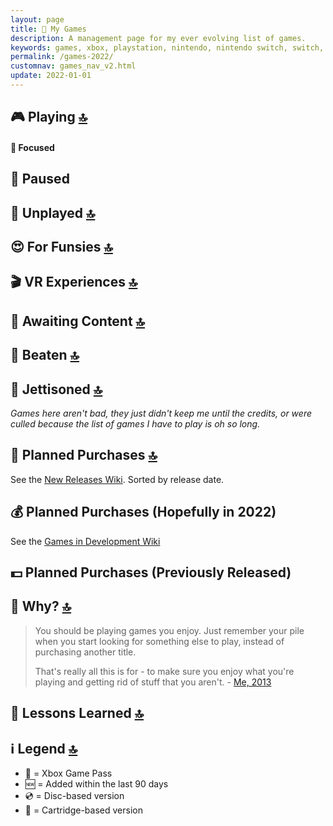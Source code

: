 ```yaml
---
layout: page
title: 🔮 My Games
description: A management page for my ever evolving list of games.
keywords: games, xbox, playstation, nintendo, nintendo switch, switch, oculus quest, oculus, quest, virtual reality, vr
permalink: /games-2022/
customnav: games_nav_v2.html
update: 2022-01-01
---
```


<a id="playing"></a>

## 🎮 Playing [🔝][top]

#### 👀 Focused

<div id="games-playing"></div>

<a id="paused"></a>
## 🚥 Paused

<div id="games-paused"></div>

<a id="unplayed"></a>
## 👾 Unplayed [🔝][top]

<div id="games-unplayed"></div>

<a id="fun"></a>

## 😍 For Funsies [🔝][top]

<div id="games-fun"></div>

<a id="vr-experiences"></a>

## 🎬 VR Experiences [🔝][top]

<div id="games-vr-experiences"></div>

<a id="awaiting-content"></a>

## 📆 Awaiting Content [🔝][top]

<div id="games-awaiting-content"></div>
   
<a id="beaten"></a>

## 🏁 Beaten [🔝][top] <a id='cyberpunk-2077'></a>

<div id="games-beaten"></div>

<a id="jettisoned"></a>

## 🚀 Jettisoned [🔝][top]

_Games here aren't bad, they just didn't keep me until the credits, or were culled because the list
of games I have to play is oh so long._

<div id="games-jettisoned"></div>

<a id="purchases"></a>

## 💸 Planned Purchases [🔝][top]

See the [New Releases Wiki][new-releases]. Sorted by release date.

<div id="purchases-planned"></div>

## 💰 Planned Purchases (Hopefully in 2022)

See the [Games in Development Wiki][games-in-development]

<div id="purchases-hopeful"></div>

## 💵 Planned Purchases (Previously Released)

<div id="purchases-previous"></div>

<a id="why"></a>

## 💭 Why? [🔝][top]

> You should be playing games you enjoy. Just remember your pile when you start
> looking for something else to play, instead of purchasing another title.
>
> That's really all this is for - to make sure you enjoy what you're playing and getting rid of
> stuff that you aren't. - [Me, 2013][2013 - 12 month pile thread GWJ]

<a id="lessons"></a>

## 📝 Lessons Learned [🔝][top]

<div id="lessons-learned"></div>

<a id='legend'></a>

## :information_source: Legend [🔝][top]

* :green_heart: = Xbox Game Pass
* :new: = Added within the last 90 days
* :cd: = Disc-based version
* :floppy_disk: = Cartridge-based version

[top]: #page-top
[new-releases]: https://en.wikipedia.org/wiki/2022_in_video_gaming#Game_releases
[games-in-development]: https://en.wikipedia.org/wiki/List_of_video_games_in_development
[2013 - 12 month pile thread GWJ]: https://www.gamerswithjobs.com/node/1283851?page=6#comment-12179406
